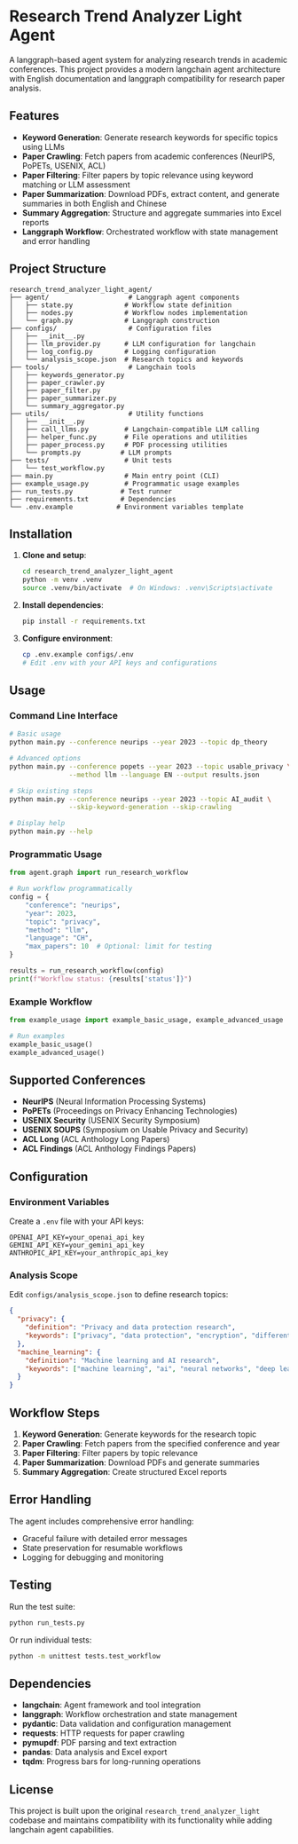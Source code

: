 # Research Trend Analyzer Light Agent

A langgraph-based agent system for analyzing research trends in academic conferences. This project provides a modern langchain agent architecture with English documentation and langgraph compatibility for research paper analysis.

## Features

- **Keyword Generation**: Generate research keywords for specific topics using LLMs
- **Paper Crawling**: Fetch papers from academic conferences (NeurIPS, PoPETs, USENIX, ACL)
- **Paper Filtering**: Filter papers by topic relevance using keyword matching or LLM assessment
- **Paper Summarization**: Download PDFs, extract content, and generate summaries in both English and Chinese
- **Summary Aggregation**: Structure and aggregate summaries into Excel reports
- **Langgraph Workflow**: Orchestrated workflow with state management and error handling

## Project Structure

```
research_trend_analyzer_light_agent/
├── agent/                    # Langgraph agent components
│   ├── state.py             # Workflow state definition
│   ├── nodes.py             # Workflow nodes implementation
│   └── graph.py             # Langgraph construction
├── configs/                  # Configuration files
│   ├── __init__.py
│   ├── llm_provider.py      # LLM configuration for langchain
│   ├── log_config.py        # Logging configuration
│   └── analysis_scope.json  # Research topics and keywords
├── tools/                    # Langchain tools
│   ├── keywords_generator.py
│   ├── paper_crawler.py
│   ├── paper_filter.py
│   ├── paper_summarizer.py
│   └── summary_aggregator.py
├── utils/                    # Utility functions
│   ├── __init__.py
│   ├── call_llms.py         # Langchain-compatible LLM calling
│   ├── helper_func.py       # File operations and utilities
│   ├── paper_process.py     # PDF processing utilities
│   └── prompts.py          # LLM prompts
├── tests/                   # Unit tests
│   └── test_workflow.py
├── main.py                  # Main entry point (CLI)
├── example_usage.py         # Programmatic usage examples
├── run_tests.py            # Test runner
├── requirements.txt        # Dependencies
└── .env.example           # Environment variables template
```

## Installation

1. **Clone and setup**:
   ```bash
   cd research_trend_analyzer_light_agent
   python -m venv .venv
   source .venv/bin/activate  # On Windows: .venv\Scripts\activate
   ```

2. **Install dependencies**:
   ```bash
   pip install -r requirements.txt
   ```

3. **Configure environment**:
   ```bash
   cp .env.example configs/.env
   # Edit .env with your API keys and configurations
   ```

## Usage

### Command Line Interface

```bash
# Basic usage
python main.py --conference neurips --year 2023 --topic dp_theory

# Advanced options
python main.py --conference popets --year 2023 --topic usable_privacy \
               --method llm --language EN --output results.json

# Skip existing steps
python main.py --conference neurips --year 2023 --topic AI_audit \
               --skip-keyword-generation --skip-crawling

# Display help
python main.py --help
```

### Programmatic Usage

```python
from agent.graph import run_research_workflow

# Run workflow programmatically
config = {
    "conference": "neurips",
    "year": 2023,
    "topic": "privacy",
    "method": "llm",
    "language": "CH",
    "max_papers": 10  # Optional: limit for testing
}

results = run_research_workflow(config)
print(f"Workflow status: {results['status']}")
```

### Example Workflow

```python
from example_usage import example_basic_usage, example_advanced_usage

# Run examples
example_basic_usage()
example_advanced_usage()
```

## Supported Conferences

- **NeurIPS** (Neural Information Processing Systems)
- **PoPETs** (Proceedings on Privacy Enhancing Technologies)
- **USENIX Security** (USENIX Security Symposium)
- **USENIX SOUPS** (Symposium on Usable Privacy and Security)
- **ACL Long** (ACL Anthology Long Papers)
- **ACL Findings** (ACL Anthology Findings Papers)

## Configuration

### Environment Variables

Create a `.env` file with your API keys:

```env
OPENAI_API_KEY=your_openai_api_key
GEMINI_API_KEY=your_gemini_api_key
ANTHROPIC_API_KEY=your_anthropic_api_key
```

### Analysis Scope

Edit `configs/analysis_scope.json` to define research topics:

```json
{
  "privacy": {
    "definition": "Privacy and data protection research",
    "keywords": ["privacy", "data protection", "encryption", "differential privacy"]
  },
  "machine_learning": {
    "definition": "Machine learning and AI research",
    "keywords": ["machine learning", "ai", "neural networks", "deep learning"]
  }
}
```

## Workflow Steps

1. **Keyword Generation**: Generate keywords for the research topic
2. **Paper Crawling**: Fetch papers from the specified conference and year
3. **Paper Filtering**: Filter papers by topic relevance
4. **Paper Summarization**: Download PDFs and generate summaries
5. **Summary Aggregation**: Create structured Excel reports

## Error Handling

The agent includes comprehensive error handling:
- Graceful failure with detailed error messages
- State preservation for resumable workflows
- Logging for debugging and monitoring

## Testing

Run the test suite:

```bash
python run_tests.py
```

Or run individual tests:

```bash
python -m unittest tests.test_workflow
```

## Dependencies

- **langchain**: Agent framework and tool integration
- **langgraph**: Workflow orchestration and state management
- **pydantic**: Data validation and configuration management
- **requests**: HTTP requests for paper crawling
- **pymupdf**: PDF parsing and text extraction
- **pandas**: Data analysis and Excel export
- **tqdm**: Progress bars for long-running operations

## License

This project is built upon the original `research_trend_analyzer_light` codebase and maintains compatibility with its functionality while adding langchain agent capabilities.
